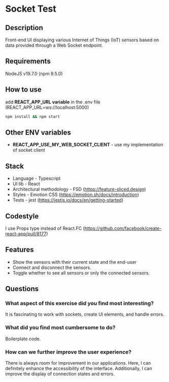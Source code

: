 # Socket Test

## Description

Front-end UI displaying various Internet of Things (IoT) sensors based
on data provided through a Web Socket endpoint.

## Requirements

NodeJS v19.7.0 (npm 9.5.0)

## How to use

add **REACT_APP_URL variable** in the .env file (REACT_APP_URL=ws://localhost:5000)

```bash
npm install && npm start
```

## Other ENV variables

- **REACT_APP_USE_MY_WEB_SOCKET_CLIENT**<true> - use my implementation of socket client

## Stack

- Language - Typescript
- UI lib - React
- Architectural methodology - FSD (https://feature-sliced.design)
- Styles - Emotion CSS (https://emotion.sh/docs/introduction)
- Tests - jest (https://jestjs.io/docs/en/getting-started)

## Codestyle

I use Props type instead of React.FC (https://github.com/facebook/create-react-app/pull/8177)

## Features

+ Show the sensors with their current state and the end-user
+ Connect and disconnect the sensors.
+ Toggle whether to see all sensors or only the connected sensors.

## Questions

### What aspect of this exercise did you find most interesting?

It is fascinating to work with sockets, create UI elements, and handle errors.

### What did you find most cumbersome to do?

Boilerplate code.

### How can we further improve the user experience?

There is always room for improvement in our applications.
Here, I can definitely enhance the accessibility of the interface.
Additionally, I can improve the display of connection states and errors.
